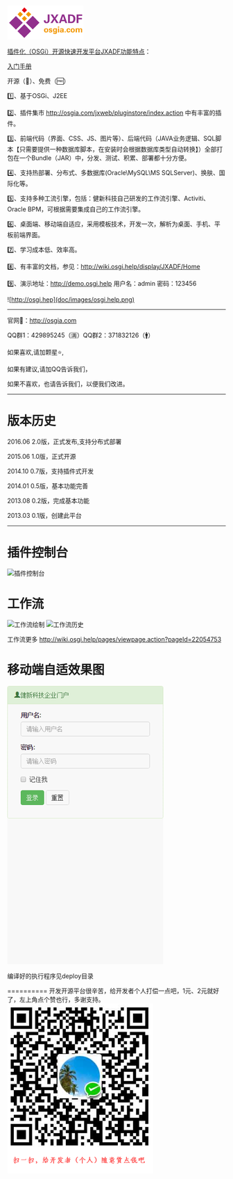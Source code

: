 ﻿![JXADF](doc/images/logo.png)

<a href="http://osgia.com" target="osgi">插件化（OSGi）开源快速开发平台JXADF功能特点</a>：

<a href="http://wiki.osgi.help/pages/viewpage.action?pageId=22054578">入门手册</a>

开源（:100:）、免费（:free:） 

:one:、基于OSGi、J2EE

:two:、插件集市 http://osgia.com/jxweb/pluginstore/index.action 中有丰富的插件。

:three:、前端代码（界面、CSS、JS、图片等）、后端代码（JAVA业务逻辑、SQL脚本【只需要提供一种数据库脚本，在安装时会根据数据库类型自动转换】）全部打包在一个Bundle（JAR）中，分发、测试、积累、部署都十分方便。

:four:、支持热部署、分布式、多数据库(Oracle\MySQL\MS SQLServer)、换肤、国际化等。

:five:、支持多种工流引擎，包括：健新科技自己研发的工作流引擎、Activiti、Oracle BPM，可根据需要集成自己的工作流引擎。

:six:、桌面端、移动端自适应，采用模板技术，开发一次，解析为桌面、手机、平板前端界面。

:seven:、学习成本低、效率高。

:eight:、有丰富的文档，参见：http://wiki.osgi.help/display/JXADF/Home

:nine:、演示地址：http://demo.osgi.help 用户名：admin 密码：123456

![http://osgi.hep](doc/images/osgi.help.png)

------------------------------------
官网:house_with_garden:：http://osgia.com

QQ群1：429895245（:u6e80:）QQ群2：371832126（:mens:）

如果喜欢,请加颗星:star:,

如果有建议,请加QQ告诉我们，

如果不喜欢，也请告诉我们，以便我们改进。

-----------------------------------------------
版本历史
========
2016.06    2.0版，正式发布,支持分布式部署

2015.06    1.0版，正式开源

2014.10    0.7版，支持插件式开发

2014.01    0.5版，基本功能完善

2013.08    0.2版，完成基本功能

2013.03    0.1版，创建此平台

---------------------------------------------------
插件控制台
======
![插件控制台](doc/images/console.png)

工作流
=======
![工作流绘制](doc/images/wf01.png)
![工作流历史](doc/images/wf02.png)

工作流更多 http://wiki.osgi.help/pages/viewpage.action?pageId=22054753

移动端自适效果图
=======
![手机自适应访问截图](doc/images/jxadf-mobile.demo.gif)

编译好的执行程序见deploy目录


==========
开发开源平台很辛苦，给开发者个人打偿一点吧，1元、2元就好了，左上角点个赞也行，多谢支持。
![捐赠](doc/images/donation.png)

